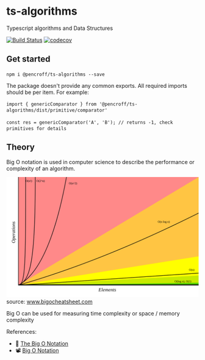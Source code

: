 # ts-algorithms
Typescript algorithms and Data Structures

[![Build Status](https://travis-ci.org/Pencroff/ts-algorithms.svg?branch=master)](https://travis-ci.org/Pencroff/ts-algorithms)
[![codecov](https://codecov.io/gh/Pencroff/ts-algorithms/branch/master/graph/badge.svg)](https://codecov.io/gh/Pencroff/ts-algorithms)

## Get started

`npm i @pencroff/ts-algorithms --save`

The package doesn't provide any common exports. All required imports should be per item.
For example:

```
import { genericComparator } from '@pencroff/ts-algorithms/dist/primitive/comparator'

const res = genericComparator('A', 'B'); // returns -1, check primitives for details
```

## Theory

Big O notation is used in computer science to describe the performance or complexity of an algorithm.

![Big O chart](assets/big-o-chart.svg)
source: www.bigocheatsheet.com

Big O can be used for measuring time complexity or space / memory complexity 

References:

* 📝 [The Big O Notation](https://dev.to/sarah_chima/the-big-o-notation-an-introduction-34f7)
* 📽️ [Big O Notation](https://www.youtube.com/watch?v=v4cd1O4zkGw)
